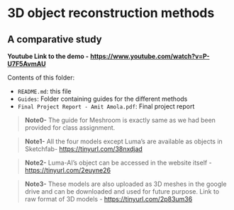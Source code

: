 # 3D object reconstruction methods
## A comparative study

**Youtube Link to the demo -** **https://www.youtube.com/watch?v=P-U7F5AvmAU**

Contents of this folder:

* `README.md`: this file
* `Guides`: Folder containing guides for the different methods
* `Final Project Report - Amit Amola.pdf`: Final project report

> **Note0-** The guide for Meshroom is exactly same as we had been provided for class assignment.

> **Note1-**  All the four models except Luma’s are available as objects in Sketchfab- https://tinyurl.com/38nxdjad

> **Note2-** Luma-AI’s object can be accessed in the website itself - https://tinyurl.com/2euyne26  

> **Note3-** These models are also uploaded as 3D meshes in the google drive and can be downloaded and used for future purpose. Link to raw format of 3D models - https://tinyurl.com/2p83um36